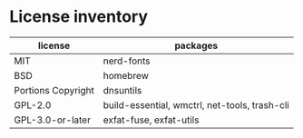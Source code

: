 # License inventory

| license            | packages                                      |
| ------------------ | --------------------------------------------- |
| MIT                | nerd-fonts                                    |
| BSD                | homebrew                                      |
| Portions Copyright | dnsuntils                                     |
| GPL-2.0            | build-essential, wmctrl, net-tools, trash-cli |
| GPL-3.0-or-later   | exfat-fuse, exfat-utils                       |
